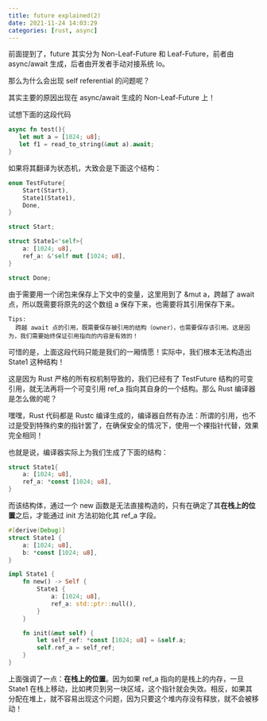 ```yaml
---
title: future explained(2)
date: 2021-11-24 14:03:29
categories: [rust, async]
---
```


前面提到了，future 其实分为 Non-Leaf-Future 和 Leaf-Future，前者由 async/await 生成，后者由开发者手动对接系统 Io。

那么为什么会出现 self referential 的问题呢？

其实主要的原因出现在 async/await 生成的 Non-Leaf-Future 上！

试想下面的这段代码

```rust
async fn test(){
   let mut a = [1024; u8];
   let f1 = read_to_string(&mut a).await;
}
```

如果将其翻译为状态机，大致会是下面这个结构：

```rust
enum TestFuture{
    Start(Start),
    State1(State1),
    Done,
}

struct Start;

struct State1<'self>{
    a: [1024; u8],
    ref_a: &'self mut [1024; u8],
}

struct Done;
```

由于需要用一个闭包来保存上下文中的变量，这里用到了 &mut a，跨越了 await 点，所以既需要将原先的这个数组 a 保存下来，也需要将其引用保存下来。

```text
Tips:
  跨越 await 点的引用，既需要保存被引用的结构（owner），也需要保存该引用。这是因为，我们需要始终保证引用指向的内容是有效的！
```

可惜的是，上面这段代码只能是我们的一厢情愿！实际中，我们根本无法构造出 State1 这种结构！

这是因为 Rust 严格的所有权机制导致的，我们已经有了 TestFuture 结构的可变引用，就无法再将一个可变引用 ref_a 指向其自身的一个结构。那么 Rust 编译器是怎么做的呢？

嘿嘿，Rust 代码都是 Rustc 编译生成的，编译器自然有办法：所谓的引用，也不过是受到特殊约束的指针罢了，在确保安全的情况下，使用一个裸指针代替，效果完全相同！

也就是说，编译器实际上为我们生成了下面的结构：

```rust
struct State1{
    a: [1024; u8],
    ref_a: *const [1024; u8],
}

```

而该结构体，通过一个 new 函数是无法直接构造的，只有在确定了其**在栈上的位置**之后，才能通过 init 方法初始化其 ref_a 字段。

```rust
#[derive(Debug)]
struct State1 {
    a: [1024; u8],
    b: *const [1024; u8],
}

impl State1 {
    fn new() -> Self {
        State1 {
            a: [1024; u8],
            ref_a: std::ptr::null(),
        }
    }

    fn init(&mut self) {
        let self_ref: *const [1024; u8] = &self.a;
        self.ref_a = self_ref;
    }
}
```

上面强调了一点：**在栈上的位置**。因为如果 ref_a 指向的是栈上的内存，一旦 State1 在栈上移动，比如拷贝到另一块区域，这个指针就会失效。相反，如果其分配在堆上，就不容易出现这个问题，因为只要这个堆内存没有释放，就不会被移动！
